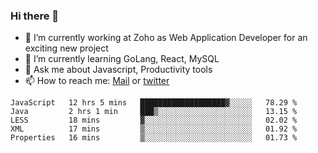 ### Hi there 👋

- 🔭 I’m currently working at Zoho as Web Application Developer for an exciting new project
- 🌱 I’m currently learning GoLang, React, MySQL
- 💬 Ask me about Javascript, Productivity tools 
- 📫 How to reach me: [Mail](mailto:kvaishak007@gmail.com) or [twitter](https://twitter.com/_kvaishak)

<!--START_SECTION:waka-->
```text
JavaScript   12 hrs 5 mins   ███████████████████▓░░░░░   78.29 % 
Java         2 hrs 1 min     ███▒░░░░░░░░░░░░░░░░░░░░░   13.15 % 
LESS         18 mins         ▓░░░░░░░░░░░░░░░░░░░░░░░░   02.02 % 
XML          17 mins         ▒░░░░░░░░░░░░░░░░░░░░░░░░   01.92 % 
Properties   16 mins         ▒░░░░░░░░░░░░░░░░░░░░░░░░   01.73 % 
```
<!--END_SECTION:waka-->
